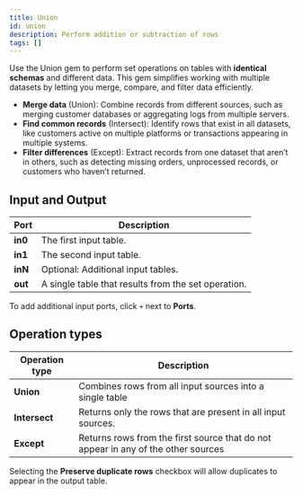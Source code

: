 ```yaml
---
title: Union
id: union
description: Perform addition or subtraction of rows
tags: []
---
```


Use the Union gem to perform set operations on tables with **identical schemas** and different data. This gem simplifies working with multiple datasets by letting you merge, compare, and filter data efficiently.

- **Merge data** (Union): Combine records from different sources, such as merging customer databases or aggregating logs from multiple servers.
- **Find common records** (Intersect): Identify rows that exist in all datasets, like customers active on multiple platforms or transactions appearing in multiple systems.
- **Filter differences** (Except): Extract records from one dataset that aren’t in others, such as detecting missing orders, unprocessed records, or customers who haven’t returned.

## Input and Output

| Port    | Description                                         |
| ------- | --------------------------------------------------- |
| **in0** | The first input table.                              |
| **in1** | The second input table.                             |
| **inN** | Optional: Additional input tables.                  |
| **out** | A single table that results from the set operation. |

To add additional input ports, click `+` next to **Ports**.

## Operation types

| Operation type | Description                                                                       |
| -------------- | --------------------------------------------------------------------------------- |
| **Union**      | Combines rows from all input sources into a single table                          |
| **Intersect**  | Returns only the rows that are present in all input sources.                      |
| **Except**     | Returns rows from the first source that do not appear in any of the other sources |

Selecting the **Preserve duplicate rows** checkbox will allow duplicates to appear in the output table.
